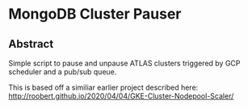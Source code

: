 # MongoDB Cluster Pauser

## Abstract

Simple script to pause and unpause ATLAS clusters triggered by GCP scheduler and a pub/sub queue.

This is based off a similiar earlier project described here: http://roobert.github.io/2020/04/04/GKE-Cluster-Nodepool-Scaler/
